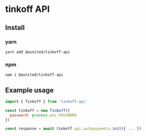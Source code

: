 # tinkoff API

## Install

### yarn

```shell
yarn add @aunited/tinkoff-api
```

### npm

```shell
npm i @aunited/tinkoff-api
```

## Example usage

```js
import { Tinkoff } from 'tinkoff-api'

const tinkoff = new Tinkoff({
  password: process.env.PASSWORD
})

const response = await tinkoff.api.autopayments.init({ ... })
```
